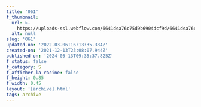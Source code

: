 ```yaml
---
title: '061'
f_thumbnail:
  url: >-
    https://uploads-ssl.webflow.com/6641dea76c75d9b6904dcf9d/6641dea76c75d9b6904dd20e_061.jpg
  alt: null
slug: '061'
updated-on: '2022-03-06T16:13:35.334Z'
created-on: '2021-12-13T23:08:07.944Z'
published-on: '2024-05-13T09:35:37.825Z'
f_status: false
f_category: S
f_afficher-la-racine: false
f_height: 0.85
f_width: 0.45
layout: '[archive].html'
tags: archive
---
```



